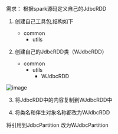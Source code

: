 需求：
根据spark源码定义自己的JdbcRDD

1. 创建自己工具包,结构如下

    * common
        * utils

2. 创建自己的JdbcRDD类（WJdbcRDD）
    * common
        * utils
            * WJdbcRDD

![image]()

3. 将JdbcRDD中的内容复制到WJdbcRDD中

4. 将类名和伴生对象名称都改为WJdbcRDD


将引用到JdbcPartition 改为WJdbcPartition

